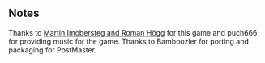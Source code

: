 ## Notes

Thanks to [Martin Imobersteg and Roman Högg](https://github.com/bugix/OpenGGS) for this game and puch666 for providing music for the game. Thanks to Bamboozler for porting and packaging for PostMaster.

